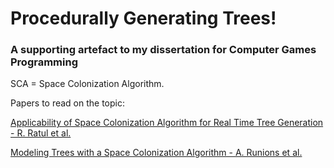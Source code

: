 # Procedurally Generating Trees!
### A supporting artefact to my dissertation for Computer Games Programming

SCA = Space Colonization Algorithm. 

Papers to read on the topic:

[Applicability of Space Colonization Algorithm for Real Time Tree Generation - R. Ratul et al.](https://ieeexplore.ieee.org/document/9038596)

[Modeling Trees with a Space Colonization Algorithm - A. Runions et al.](http://algorithmicbotany.org/papers/colonization.egwnp2007.pdf)
